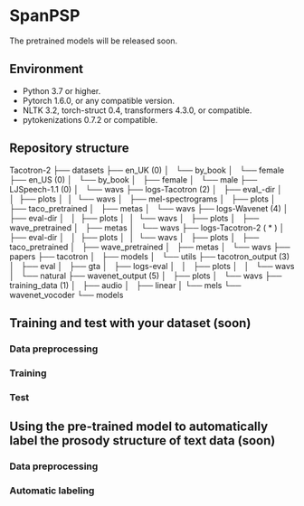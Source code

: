 # SpanPSP
The pretrained models will be released soon.

## Environment
* Python 3.7 or higher.
* Pytorch 1.6.0, or any compatible version.
* NLTK 3.2, torch-struct 0.4, transformers 4.3.0, or compatible.
* pytokenizations 0.7.2 or compatible.

## Repository structure
Tacotron-2
├── datasets
├── en_UK		(0)
│   └── by_book
│       └── female
├── en_US		(0)
│   └── by_book
│       ├── female
│       └── male
├── LJSpeech-1.1	(0)
│   └── wavs
├── logs-Tacotron	(2)
│   ├── eval_-dir
│   │ 	├── plots
│ 	│ 	└── wavs
│   ├── mel-spectrograms
│   ├── plots
│   ├── taco_pretrained
│   ├── metas
│   └── wavs
├── logs-Wavenet	(4)
│   ├── eval-dir
│   │ 	├── plots
│ 	│ 	└── wavs
│   ├── plots
│   ├── wave_pretrained
│   ├── metas
│   └── wavs
├── logs-Tacotron-2	( * )
│   ├── eval-dir
│   │ 	├── plots
│ 	│ 	└── wavs
│   ├── plots
│   ├── taco_pretrained
│   ├── wave_pretrained
│   ├── metas
│   └── wavs
├── papers
├── tacotron
│   ├── models
│   └── utils
├── tacotron_output	(3)
│   ├── eval
│   ├── gta
│   ├── logs-eval
│   │   ├── plots
│   │   └── wavs
│   └── natural
├── wavenet_output	(5)
│   ├── plots
│   └── wavs
├── training_data	(1)
│   ├── audio
│   ├── linear
│	└── mels
└── wavenet_vocoder
	└── models

## Training and test with your dataset (soon)
### Data preprocessing

### Training

### Test

## Using the pre-trained model to automatically label the prosody structure of text data (soon)
### Data preprocessing

### Automatic labeling
